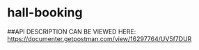 # hall-booking

##API DESCRIPTION CAN BE VIEWED HERE:
https://documenter.getpostman.com/view/16297764/UV5f7DUR
